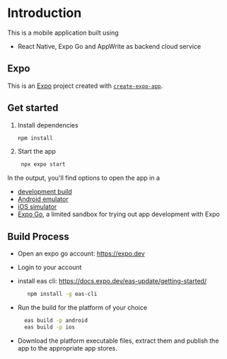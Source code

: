 # Introduction
This is a mobile application built using
- React Native, Expo Go and AppWrite as backend cloud service
  
## Expo  
This is an [Expo](https://expo.dev) project created with [`create-expo-app`](https://www.npmjs.com/package/create-expo-app).

## Get started

1. Install dependencies

   ```bash
   npm install
   ```

2. Start the app

   ```bash
    npx expo start
   ```

In the output, you'll find options to open the app in a

- [development build](https://docs.expo.dev/develop/development-builds/introduction/)
- [Android emulator](https://docs.expo.dev/workflow/android-studio-emulator/)
- [iOS simulator](https://docs.expo.dev/workflow/ios-simulator/)
- [Expo Go](https://expo.dev/go), a limited sandbox for trying out app development with Expo

## Build Process

- Open an expo go account: https://expo.dev
- Login to your account
- install eas cli: https://docs.expo.dev/eas-update/getting-started/

   ```bash
      npm install -g eas-cli
   ```

-  Run the build for the platform of your choice

    ```bash
      eas build -p android 
      eas build -p ios 
   ```
- Download the platform executable files, extract them and publish the app to the appropriate app stores.
